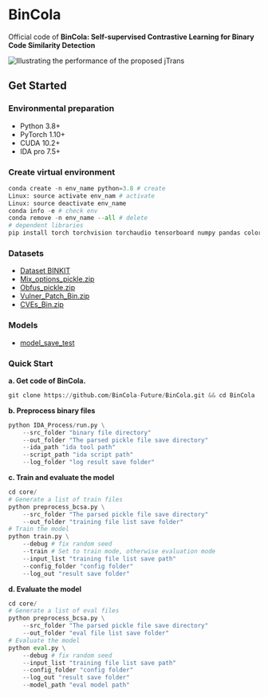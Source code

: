 
# BinCola

Official code of **BinCola: Self-supervised Contrastive Learning for Binary Code Similarity Detection**

![Illustrating the performance of the proposed jTrans](/figures/TOP1-poolsize.png)

## Get Started

### Environmental preparation

- Python 3.8+
- PyTorch 1.10+
- CUDA 10.2+
- IDA pro 7.5+

### Create virtual environment

```python
conda create -n env_name python=3.8 # create
Linux: source activate env_nam # activate
Linux: source deactivate env_name
conda info -e # check env
conda remove -n env_name --all # delete
# dependent libraries
pip install torch torchvision torchaudio tensorboard numpy pandas coloredlogs matplotlib PyYAML seaborn sklearn tqdm info-nce-pytorch
```

### Datasets

- [Dataset BINKIT](https://github.com/SoftSec-KAIST/binkit)
- [Mix_options_pickle.zip](https://drive.google.com/file/d/17Svo5WHn0Y-jgqYlm4JmNG1b5GarkTXV/view?usp=sharing)
- [Obfus_pickle.zip](https://drive.google.com/file/d/1H5hzcYxya1-3fTl0WoHIlPMzJ7T0jYjO/view?usp=sharing)
- [Vulner_Patch_Bin.zip](https://drive.google.com/file/d/1LfbstrsZjfhDZjNHSPRveDu1k9p9848e/view?usp=sharing)
- [CVEs_Bin.zip](https://drive.google.com/file/d/1WQXL809uiwWcLevQFVrbXthaqlbjI05I/view?usp=sharing)

### Models

- [model_save_test](https://drive.google.com/file/d/1M3rPmlIawCPPrCbQ9wAfGKA7uKwEck6p/view?usp=sharing)

### Quick Start

**a. Get code of BinCola.**

```python
git clone https://github.com/BinCola-Future/BinCola.git && cd BinCola
```

**b. Preprocess binary files**

```python
python IDA_Process/run.py \
    --src_folder "binary file directory" 
    --out_folder "The parsed pickle file save directory"
    --ida_path "ida tool path"
    --script_path "ida script path"
    --log_folder "log result save folder"
```

**c. Train and evaluate the model**

```python
cd core/
# Generate a list of train files
python preprocess_bcsa.py \
    --src_folder "The parsed pickle file save directory"
    --out_folder "training file list save folder"
# Train the model
python train.py \
    --debug # fix random seed
    --train # Set to train mode, otherwise evaluation mode
    --input_list "training file list save path"
    --config_folder "config folder"
    --log_out "result save folder"
```

**d. Evaluate the model**

```python
cd core/
# Generate a list of eval files
python preprocess_bcsa.py \
    --src_folder "The parsed pickle file save directory"
    --out_folder "eval file list save folder"
# Evaluate the model
python eval.py \
    --debug # fix random seed
    --input_list "training file list save path"
    --config_folder "config folder"
    --log_out "result save folder"
    --model_path "eval model path"
```
